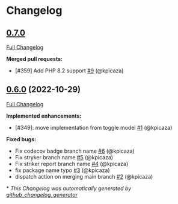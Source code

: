 # Changelog

## [0.7.0](https://github.com/pheature-flags/datetime-interval-segment-types/tree/0.7.0)

[Full Changelog](https://github.com/pheature-flags/datetime-interval-segment-types/compare/0.6.0...0.7.0)

**Merged pull requests:**

- \[\#359\] Add PHP 8.2 support [\#9](https://github.com/pheature-flags/datetime-interval-segment-types/pull/9) (@kpicaza)

## [0.6.0](https://github.com/pheature-flags/datetime-interval-segment-types/tree/0.6.0) (2022-10-29)

[Full Changelog](https://github.com/pheature-flags/datetime-interval-segment-types/compare/3eb4d7813b97aa196b3272cfdd255ad84d72e987...0.6.0)

**Implemented enhancements:**

- \[\#349\]: move implementation from toggle model [\#1](https://github.com/pheature-flags/datetime-interval-segment-types/pull/1) (@kpicaza)

**Fixed bugs:**

- Fix codecov badge branch name [\#6](https://github.com/pheature-flags/datetime-interval-segment-types/pull/6) (@kpicaza)
- Fix stryker branch name [\#5](https://github.com/pheature-flags/datetime-interval-segment-types/pull/5) (@kpicaza)
- Fix striker report branch name [\#4](https://github.com/pheature-flags/datetime-interval-segment-types/pull/4) (@kpicaza)
- fix package name typo [\#3](https://github.com/pheature-flags/datetime-interval-segment-types/pull/3) (@kpicaza)
- dispatch action on merging main branch [\#2](https://github.com/pheature-flags/datetime-interval-segment-types/pull/2) (@kpicaza)



\* *This Changelog was automatically generated by [github_changelog_generator](https://github.com/github-changelog-generator/github-changelog-generator)*
